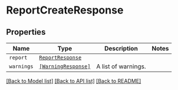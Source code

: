 # ReportCreateResponse



## Properties
Name | Type | Description | Notes
------------ | ------------- | ------------- | -------------
| `report` | [```ReportResponse```](ReportResponse.md) |    |  |
| `warnings` | [```[WarningResponse]```](WarningResponse.md) |  A list of warnings.  |  |

[[Back to Model list]](../README.md#documentation-for-models) [[Back to API list]](../README.md#documentation-for-api-endpoints) [[Back to README]](../README.md)


